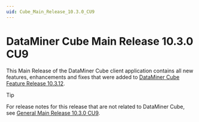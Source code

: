 ```yaml
---
uid: Cube_Main_Release_10.3.0_CU9
---
```


# DataMiner Cube Main Release 10.3.0 CU9

This Main Release of the DataMiner Cube client application contains all new features, enhancements and fixes that were added to [DataMiner Cube Feature Release 10.3.12](xref:Cube_Feature_Release_10.3.12).

> [!TIP]
> For release notes for this release that are not related to DataMiner Cube, see [General Main Release 10.3.0 CU9](xref:General_Main_Release_10.3.0_CU9).

